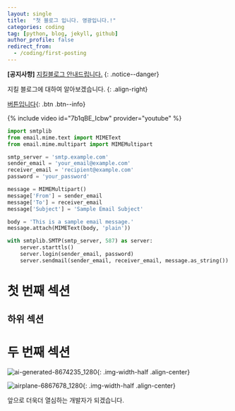 ```yaml
---
layout: single
title:  "첫 블로그 입니다. 영광입니다.!"
categories: coding
tag: [python, blog, jekyll, github]
author_profile: false
redirect_from:
  - /coding/first-posting
---
```



**[공지사항]** [지킬블로그 안내드립니다.](https://mmistakes.github.io/minimal-mistakes/docs/quick-start-guide/)
{: .notice--danger}

지킬 블로그에 대하여 알아보겠습니다.
{: .align-right}   
<!-- 오른쪽정렬 -->
[버튼입니다](https://google.com){: .btn .btn--info}

{% include video id="7b1qBE_Icbw" provider="youtube" %}

```python
import smtplib
from email.mime.text import MIMEText
from email.mime.multipart import MIMEMultipart

smtp_server = 'smtp.example.com'
sender_email = 'your_email@example.com'
receiver_email = 'recipient@example.com'
password = 'your_password'

message = MIMEMultipart()
message['From'] = sender_email
message['To'] = receiver_email
message['Subject'] = 'Sample Email Subject'

body = 'This is a sample email message.'
message.attach(MIMEText(body, 'plain'))

with smtplib.SMTP(smtp_server, 587) as server:
    server.starttls()
    server.login(sender_email, password)
    server.sendmail(sender_email, receiver_email, message.as_string())
```


# 첫 번째 섹션

## 하위 섹션

# 두 번째 섹션


<!--sass 폴더에서 minimal에 _utilities.scss 파일 ㅇ-->
![ai-generated-8674235_1280]({{site.url}}/images/2024-04-16-first/ai-generated-8674235_1280.png){: .img-width-half .align-center}








![airplane-6867678_1280]({{site.url}}/images/2024-04-16-first/airplane-6867678_1280.jpg){: .img-width-half .align-center}




앞으로 더욱더 열심하는 개발자가 되겠습니다.
